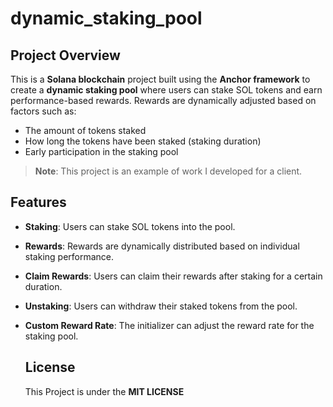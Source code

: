 # dynamic_staking_pool

## Project Overview

This is a **Solana blockchain** project built using the **Anchor framework** to create a **dynamic staking pool** where users can stake SOL tokens and earn performance-based rewards. Rewards are dynamically adjusted based on factors such as:
- The amount of tokens staked
- How long the tokens have been staked (staking duration)
- Early participation in the staking pool

> **Note**: This project is an example of work I developed for a client.

## Features
- **Staking**: Users can stake SOL tokens into the pool.
- **Rewards**: Rewards are dynamically distributed based on individual staking performance.
- **Claim Rewards**: Users can claim their rewards after staking for a certain duration.
- **Unstaking**: Users can withdraw their staked tokens from the pool.
- **Custom Reward Rate**: The initializer can adjust the reward rate for the staking pool.

  ## License
  This Project is under the **MIT LICENSE**
